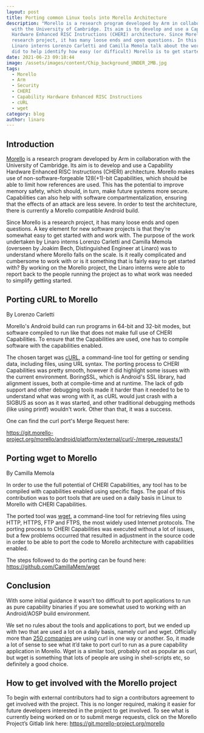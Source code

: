 ```yaml
---
layout: post
title: Porting common Linux tools into Morello Architecture
description: "Morello is a research program developed by Arm in collaboration
  with the University of Cambridge. Its aim is to develop and use a Capability
  Hardware Enhanced RISC Instructions (CHERI) architecture. Since Morello is a
  research project, it has many loose ends and open questions. In this blog,
  Linaro interns Lorenzo Carletti and Camilla Memola talk about the work they
  did to help identify how easy (or difficult) Morello is to get started with. "
date: 2021-06-23 09:18:44
image: /assets/images/content/Chip_background_UNDER_2MB.jpg
tags:
  - Morello
  - Arm
  - Security
  - CHERI
  - Capability Hardware Enhanced RISC Instructions
  - cURL
  - wget
category: blog
author: linaro
---
```

## Introduction

[Morello](https://developer.arm.com/architectures/cpu-architecture/a-profile/morello) is a research program developed by Arm in collaboration with the University of Cambridge. Its aim is to develop and use a Capability Hardware Enhanced RISC Instructions (CHERI) architecture. Morello makes use of non-software-forgeable 128(+1)-bit Capabilities, which should be able to limit how references are used. This has the potential to improve memory safety, which should, in turn, make future systems more secure. Capabilities can also help with software compartmentalization, ensuring that  the effects of an attack are less severe. In order to test the architecture, there is currently a Morello compatible Android build.

Since Morello is a research project, it has many loose ends and open questions. A key element for new software projects is that they’re somewhat easy to get started with and work with. The purpose of the work undertaken by Linaro interns Lorenzo Carletti and Camilla Memola (overseen by Joakim Bech, Distinguished Engineer at Linaro) was to understand where Morello falls on the scale. Is it really complicated and cumbersome to work with or is it something that is fairly easy to get started with? By working on the Morello project, the Linaro interns were able to report back to the people running the project as to what work was needed to simplify getting started. 

## Porting cURL to Morello

By Lorenzo Carletti

Morello's Android build can run programs in 64-bit and 32-bit modes, but software compiled to run like that does not make full use of CHERI Capabilities. To ensure that the Capabilities are used, one has to compile software with the capabilities enabled. 

The chosen target was [cURL](https://curl.se/), a command-line tool for getting or sending data, including files, using URL syntax. The porting process to CHERI Capabilities was pretty smooth, however it did highlight some issues with the current environment. BoringSSL, which is Android's SSL library, had alignment issues, both at compile-time and at runtime. The lack of gdb support and other debugging tools made it harder than it needed to be to understand what was wrong with it, as cURL would just crash with a SIGBUS as soon as it was started, and other traditional debugging methods (like using printf) wouldn't work. Other than that, it was a success.

One can find the curl port's Merge Request here: 

<https://git.morello-project.org/morello/android/platform/external/curl/-/merge_requests/1>

## [](https://git.morello-project.org/morello/android/platform/external/curl/-/merge_requests/1)Porting wget to Morello

By Camilla Memola 

In order to use the full potential of CHERI Capabilities, any tool has to be compiled with 
capabilities enabled using specific flags. The goal of this contribution was to port tools that are used on a daily basis in Linux to Morello with CHERI Capabilities.

The ported tool was [wget](https://www.gnu.org/software/wget/), a command-line tool for retrieving  files using HTTP, HTTPS, FTP and FTPS, the most widely used Internet protocols. The porting process to CHERI Capabilities was executed without a lot of issues, but a few problems occurred that resulted in adjustment in the source code in order to be able to port the code to Morello architecture with capabilities enabled.

The steps followed to do the porting can be found here: <https://github.com/CamillaMem/wget>

## Conclusion

With some initial guidance it wasn’t too difficult to port applications to run as pure capability binaries if you are somewhat used to working with an Android/AOSP build environment. 

We set no rules about the tools and applications to port, but we ended up with two that are used a lot on a daily basis, namely curl and wget. Officially more than [250 companies](https://curl.se/docs/companies.html) are using curl in one way or another. So, it made a lot of sense to see what it’d take to port curl to run as a pure capability application in Morello. Wget is a similar tool, probably not as popular as curl, but wget is something that lots of people are using in shell-scripts etc, so definitely a good choice.

## How to get involved with the Morello project

To begin with external contributors had to sign a contributors agreement to get involved with the project. This is no longer required, making it easier for future developers interested in the project to get involved. To see what is currently being worked on or to submit merge requests, click on the Morello Project’s Gitlab link here: <https://git.morello-project.org/morello>